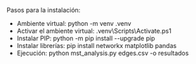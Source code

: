 Pasos para la instalación:
- Ambiente virtual: python -m venv .venv
- Activar el ambiente virtual: .venv\Scripts\Activate.ps1
- Instalar PIP: python -m pip install --upgrade pip 
- Instalar librerías: pip install networkx matplotlib pandas
- Ejecución: python mst_analysis.py edges.csv -o resultados
